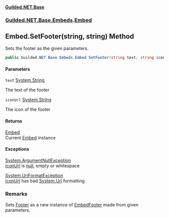 
#### [Guilded.NET.Base](Guilded_NET_Base 'Guilded.NET.Base')
### [Guilded.NET.Base.Embeds](Guilded_NET_Base#Guilded_NET_Base_Embeds 'Guilded.NET.Base.Embeds').[Embed](Embed 'Guilded.NET.Base.Embeds.Embed')
## Embed.SetFooter(string, string) Method

Sets the footer as the given parameters.
```csharp
public Guilded.NET.Base.Embeds.Embed SetFooter(string text, string iconUrl=null);
```

#### Parameters

<a name='Guilded_NET_Base_Embeds_Embed_SetFooter(string_string)_text'></a>
`text` [System.String](https://docs.microsoft.com/en-us/dotnet/api/System.String 'System.String')

The text of the footer

<a name='Guilded_NET_Base_Embeds_Embed_SetFooter(string_string)_iconUrl'></a>
`iconUrl` [System.String](https://docs.microsoft.com/en-us/dotnet/api/System.String 'System.String')

The icon of the footer


#### Returns
[Embed](Embed 'Guilded.NET.Base.Embeds.Embed')  
Current [Embed](Embed 'Guilded.NET.Base.Embeds.Embed') instance


#### Exceptions

[System.ArgumentNullException](https://docs.microsoft.com/en-us/dotnet/api/System.ArgumentNullException 'System.ArgumentNullException')  
[iconUrl](Embed_SetFooter(string_string)#Guilded_NET_Base_Embeds_Embed_SetFooter(string_string)_iconUrl 'Guilded.NET.Base.Embeds.Embed.SetFooter(string, string).iconUrl') is [null](https://docs.microsoft.com/en-us/dotnet/csharp/language-reference/keywords/null 'https://docs.microsoft.com/en-us/dotnet/csharp/language-reference/keywords/null'), empty or whitespace

[System.UriFormatException](https://docs.microsoft.com/en-us/dotnet/api/System.UriFormatException 'System.UriFormatException')  
[iconUrl](Embed_SetFooter(string_string)#Guilded_NET_Base_Embeds_Embed_SetFooter(string_string)_iconUrl 'Guilded.NET.Base.Embeds.Embed.SetFooter(string, string).iconUrl') has bad [System.Uri](https://docs.microsoft.com/en-us/dotnet/api/System.Uri 'System.Uri') formatting

### Remarks
  
Sets [Footer](Embed_Footer 'Guilded.NET.Base.Embeds.Embed.Footer') as a new instance of [EmbedFooter](EmbedFooter 'Guilded.NET.Base.Embeds.EmbedFooter') made from given parameters.